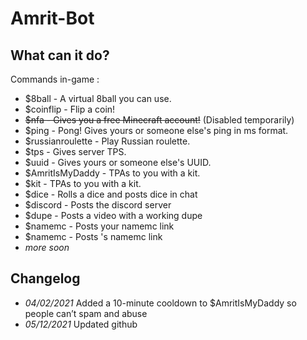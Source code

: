 # Amrit-Bot

## What can it do?

Commands in-game :
 - $8ball - A virtual 8ball you can use.
 - $coinflip - Flip a coin!
 - ~~$nfa - Gives you a free Minecraft account!~~ (Disabled temporarily)
 - $ping - Pong! Gives yours or someone else's ping in ms format.
 - $russianroulette - Play Russian roulette.
 - $tps - Gives server TPS.
 - $uuid - Gives yours or someone else's UUID.
 - $AmritIsMyDaddy - TPAs to you with a kit.
 - $kit - TPAs to you with a kit.
 - $dice - Rolls a dice and posts dice in chat
 - $discord - Posts the discord server
 - $dupe - Posts a video with a working dupe
 - $namemc - Posts your namemc link
 - $namemc <username> - Posts <username>'s namemc link
- *more soon*
## Changelog
 - *04/02/2021* Added a 10-minute cooldown to $AmritIsMyDaddy so people can’t spam and abuse
 - *05/12/2021* Updated github
